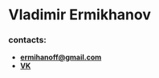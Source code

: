 # Vladimir Ermikhanov

### contacts:

- **<ermihanoff@gmail.com>**
- **[VK](https://vk.com/woksel "VK link")**
